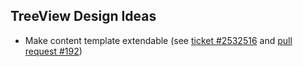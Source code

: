 TreeView Design Ideas
---------------------
* Make content template extendable (see [ticket #2532516](http://yuilibrary.com/projects/yui3/ticket/2532516) and [pull request #192](https://github.com/yui/yui3/pull/192))
